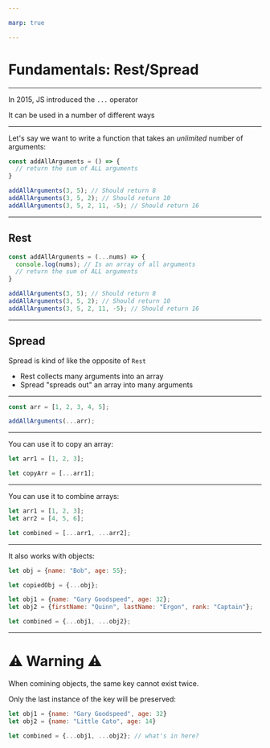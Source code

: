 ```yaml
---

marp: true

---
```


# Fundamentals: Rest/Spread

---

In 2015, JS introduced the `...` operator

It can be used in a number of different ways

---

Let's say we want to write a function that takes an _unlimited_ number of arguments:

```js
const addAllArguments = () => {
  // return the sum of ALL arguments
}

addAllArguments(3, 5); // Should return 8
addAllArguments(3, 5, 2); // Should return 10
addAllArguments(3, 5, 2, 11, -5); // Should return 16
```

---

## Rest

```js
const addAllArguments = (...nums) => {
  console.log(nums); // Is an array of all arguments
  // return the sum of ALL arguments
}

addAllArguments(3, 5); // Should return 8
addAllArguments(3, 5, 2); // Should return 10
addAllArguments(3, 5, 2, 11, -5); // Should return 16
```

---

## Spread

Spread is kind of like the opposite of `Rest`

- Rest collects many arguments into an array
- Spread "spreads out" an array into many arguments

---

```js
const arr = [1, 2, 3, 4, 5];

addAllArguments(...arr);

```

---

You can use it to copy an array:

```js
let arr1 = [1, 2, 3];

let copyArr = [...arr1];
```

---

You can use it to combine arrays:

```js
let arr1 = [1, 2, 3];
let arr2 = [4, 5, 6];

let combined = [...arr1, ...arr2];
```

---

It also works with objects:

```js
let obj = {name: "Bob", age: 55};

let copiedObj = {...obj};
```

```js
let obj1 = {name: "Gary Goodspeed", age: 32};
let obj2 = {firstName: "Quinn", lastName: "Ergon", rank: "Captain"};

let combined = {...obj1, ...obj2};
```

---

# ⚠️ Warning ⚠️
When comining objects, the same key cannot exist twice. 

Only the last instance of the key will be preserved:

```js
let obj1 = {name: "Gary Goodspeed", age: 32}
let obj2 = {name: "Little Cato", age: 14}

let combined = {...obj1, ...obj2}; // what's in here?
```